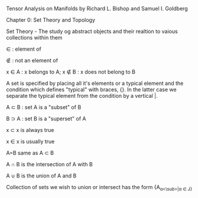 Tensor Analysis on Manifolds
by Richard L. Bishop and Samuel I. Goldberg

Chapter 0: Set Theory and Topology

Set Theory - The study og abstract objects and their realtion to vaious collections within them

&#8712; : element of

&#8713; : not an element of

x &#8712; A : x belongs to A; x &#8713; B : x does not belong to B

A set is specified by placing all it's elements or a typical element and the condition which defines "typical" with braces, \{\}. In the latter case we separate the typical element from the condition by a vertical |.

A &#8834; B : set A is a "subset" of B

B &#8835; A : set B is a "superset" of A

x &#8834; x is always true

x &#8712; x is usually true

A=B same as A &#8834; B 

A &#8745; B is the intersection of A with B

A &#8746; B is the union of A and B

Collection of sets we wish to union or intersect has the form {A<sub>&#945;<\sub>|&#945; &#8712; J}


